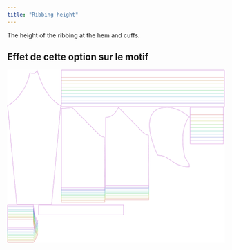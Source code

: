 ```yaml
---
title: "Ribbing height"
---
```


The height of the ribbing at the hem and cuffs.

## Effet de cette option sur le motif

![This image shows the effect of this option by superimposing several variants that have a different value for this option](hugo_ribbingheight_sample.svg "Effect of this option on the pattern")
